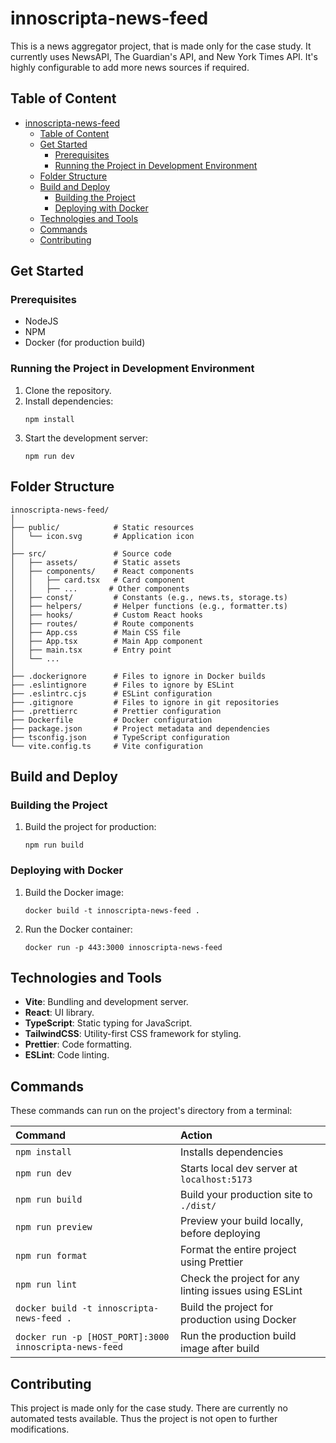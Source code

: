 
# innoscripta-news-feed

This is a news aggregator project, that is made only for the case study. It currently uses NewsAPI, The Guardian's API, and New York Times API. It's highly configurable to add more news sources if required.

## Table of Content

- [innoscripta-news-feed](#innoscripta-news-feed)
  - [Table of Content](#table-of-content)
  - [Get Started](#get-started)
    - [Prerequisites](#prerequisites)
    - [Running the Project in Development Environment](#running-the-project-in-development-environment)
  - [Folder Structure](#folder-structure)
  - [Build and Deploy](#build-and-deploy)
    - [Building the Project](#building-the-project)
    - [Deploying with Docker](#deploying-with-docker)
  - [Technologies and Tools](#technologies-and-tools)
  - [Commands](#commands)
  - [Contributing](#contributing)


## Get Started

### Prerequisites
- NodeJS
- NPM
- Docker (for production build)

### Running the Project in Development Environment
1. Clone the repository.
2. Install dependencies:
   ```
   npm install
   ```
3. Start the development server:
   ```
   npm run dev
   ```

## Folder Structure

```
innoscripta-news-feed/
│
├── public/            # Static resources
│   └── icon.svg       # Application icon
│
├── src/               # Source code
│   ├── assets/        # Static assets
│   ├── components/    # React components
│   │   ├── card.tsx   # Card component
│   │   ├── ...       # Other components
│   ├── const/         # Constants (e.g., news.ts, storage.ts)
│   ├── helpers/       # Helper functions (e.g., formatter.ts)
│   ├── hooks/         # Custom React hooks
│   ├── routes/        # Route components
│   ├── App.css        # Main CSS file
│   ├── App.tsx        # Main App component
│   ├── main.tsx       # Entry point
│   └── ...
│
├── .dockerignore      # Files to ignore in Docker builds
├── .eslintignore      # Files to ignore by ESLint
├── .eslintrc.cjs      # ESLint configuration
├── .gitignore         # Files to ignore in git repositories
├── .prettierrc        # Prettier configuration
├── Dockerfile         # Docker configuration
├── package.json       # Project metadata and dependencies
├── tsconfig.json      # TypeScript configuration
└── vite.config.ts     # Vite configuration
```

## Build and Deploy

### Building the Project
1. Build the project for production:
   ```
   npm run build
   ```

### Deploying with Docker
1. Build the Docker image:
   ```
   docker build -t innoscripta-news-feed .
   ```
2. Run the Docker container:
   ```
   docker run -p 443:3000 innoscripta-news-feed
   ```

## Technologies and Tools
- **Vite**: Bundling and development server.
- **React**: UI library.
- **TypeScript**: Static typing for JavaScript.
- **TailwindCSS**: Utility-first CSS framework for styling.
- **Prettier**: Code formatting.
- **ESLint**: Code linting.

## Commands
These commands can run on the project's directory from a terminal:

| Command                                                | Action                                                |
| :----------------------------------------------------- | :---------------------------------------------------- |
| `npm install`                                          | Installs dependencies                                 |
| `npm run dev`                                          | Starts local dev server at `localhost:5173`           |
| `npm run build`                                        | Build your production site to `./dist/`               |
| `npm run preview`                                      | Preview your build locally, before deploying          |
| `npm run format`                                       | Format the entire project using Prettier              |
| `npm run lint`                                         | Check the project for any linting issues using ESLint |
| `docker build -t innoscripta-news-feed .`              | Build the project for production using Docker         |
| `docker run -p [HOST_PORT]:3000 innoscripta-news-feed` | Run the production build image after build    |

## Contributing
This project is made only for the case study. There are currently no automated tests available. Thus the project is not open to further modifications.

